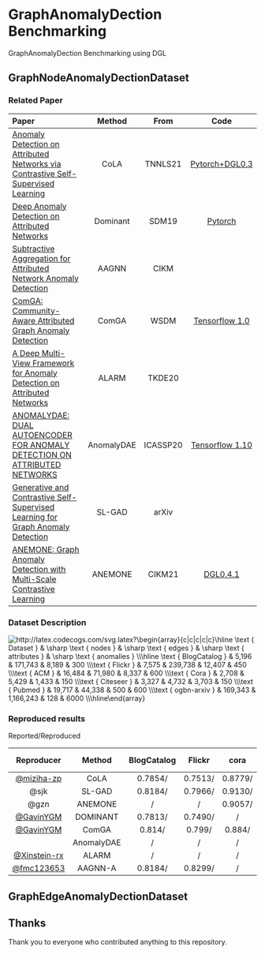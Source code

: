 # GraphAnomalyDection Benchmarking
GraphAnomalyDection Benchmarking using DGL
## GraphNodeAnomalyDectionDataset
### Related Paper
| Paper                                                                                                                                |  Method  |  From   |                                 Code                                 |
| :----------------------------------------------------------------------------------------------------------------------------------- | :------: | :-----: | :------------------------------------------------------------------: |
| [Anomaly Detection on Attributed Networks via Contrastive Self-Supervised Learning](https://arxiv.org/abs/2103.00113)                |   CoLA   | TNNLS21 |         [Pytorch+DGL0.3](https://github.com/GRAND-Lab/CoLA)          |
| [Deep Anomaly Detection on Attributed Networks](https://epubs.siam.org/doi/pdf/10.1137/1.9781611975673.67)                           | Dominant |  SDM19  | [Pytorch](https://github.com/kaize0409/GCN_AnomalyDetection_pytorch) |
| [Subtractive Aggregation for Attributed Network Anomaly Detection](https://www4.comp.polyu.edu.hk/~xiaohuang/docs/Shuang_CIKM21.pdf) |  AAGNN   |  CIKM   |                                                                      |
| [ComGA: Community-Aware Attributed Graph Anomaly Detection](https://dl.acm.org/doi/abs/10.1145/3488560.3498389) |  ComGA    |  WSDM   |   [Tensorflow 1.0 ](https://github.com/DASE4/ComGA)   |
| [A Deep Multi-View Framework for Anomaly Detection on Attributed Networks](https://ieeexplore.ieee.org/abstract/document/9162509) |  ALARM     |  TKDE20   |     |
| [ANOMALYDAE: DUAL AUTOENCODER FOR ANOMALY DETECTION ON ATTRIBUTED NETWORKS](https://arxiv.org/pdf/2002.03665.pdf) |  AnomalyDAE     |  ICASSP20   |   [Tensorflow 1.10 ](https://github.com/haoyfan/AnomalyDAE)    |
| [Generative and Contrastive Self-Supervised Learning for Graph Anomaly Detection](https://arxiv.org/pdf/2108.09896.pdf?ref=https://githubhelp.com) |  SL-GAD     |  arXiv   |     |
| [ANEMONE: Graph Anomaly Detection with Multi-Scale Contrastive Learning](https://dl.acm.org/doi/abs/10.1145/3459637.3482057) |  ANEMONE      |  CIKM21  |   [DGL0.4.1 ](https://github.com/GRAND-Lab/ANEMONE)    |

### Dataset Description
<img src="http://latex.codecogs.com/svg.latex?\begin{array}{c|c|c|c|c}\hline&space;\text&space;{&space;Dataset&space;}&space;&&space;\sharp&space;\text&space;{&space;nodes&space;}&space;&&space;\sharp&space;\text&space;{&space;edges&space;}&space;&&space;\sharp&space;\text&space;{&space;attributes&space;}&space;&&space;\sharp&space;\text&space;{&space;anomalies&space;}&space;\\\hline&space;\text&space;{&space;BlogCatalog&space;}&space;&&space;5,196&space;&&space;171,743&space;&&space;8,189&space;&&space;300&space;\\\text&space;{&space;Flickr&space;}&space;&&space;7,575&space;&&space;239,738&space;&&space;12,407&space;&&space;450&space;\\\text&space;{&space;ACM&space;}&space;&&space;16,484&space;&&space;71,980&space;&&space;8,337&space;&&space;600&space;\\\text&space;{&space;Cora&space;}&space;&&space;2,708&space;&&space;5,429&space;&&space;1,433&space;&&space;150&space;\\\text&space;{&space;Citeseer&space;}&space;&&space;3,327&space;&&space;4,732&space;&&space;3,703&space;&&space;150&space;\\\text&space;{&space;Pubmed&space;}&space;&&space;19,717&space;&&space;44,338&space;&&space;500&space;&&space;600&space;\\\text&space;{&space;ogbn-arxiv&space;}&space;&&space;169,343&space;&&space;1,166,243&space;&&space;128&space;&&space;6000&space;\\\hline\end{array}" title="http://latex.codecogs.com/svg.latex?\begin{array}{c|c|c|c|c}\hline \text { Dataset } & \sharp \text { nodes } & \sharp \text { edges } & \sharp \text { attributes } & \sharp \text { anomalies } \\\hline \text { BlogCatalog } & 5,196 & 171,743 & 8,189 & 300 \\\text { Flickr } & 7,575 & 239,738 & 12,407 & 450 \\\text { ACM } & 16,484 & 71,980 & 8,337 & 600 \\\text { Cora } & 2,708 & 5,429 & 1,433 & 150 \\\text { Citeseer } & 3,327 & 4,732 & 3,703 & 150 \\\text { Pubmed } & 19,717 & 44,338 & 500 & 600 \\\text { ogbn-arxiv } & 169,343 & 1,166,243 & 128 & 6000 \\\hline\end{array}" />

### Reproduced results 

Reported/Reproduced

|                 Reproducer                  |   Method   | BlogCatalog | Flickr  |  cora   | citeseer | pubmed  |   ACM   | ogbn-arxiv |
| :-----------------------------------------: | :--------: | :---------: | :-----: | :-----: | :------: | :-----: | :-----: | :--------: |
| [@miziha-zp](https://github.com/miziha-zp/) |    CoLA    |   0.7854/   | 0.7513/ | 0.8779/ | 0.8968/  | 0.9512/ | 0.8237/ |  0.8073/   |
|               @sjk                              |   SL-GAD   |   0.8184/   | 0.7966/ | 0.9130/ | 0.9136/  | 0.9672/ | 0.8538/ |     /      |
|               @gzn                              |  ANEMONE   |      /      |    /    | 0.9057/ | 0.9189/  | 0.9548/ |    /    |     /      |
|  [@GavinYGM](https://github.com/GavinYGM/)  |  DOMINANT  |   0.7813/   | 0.7490/ |    /    |    /     |    /    | 0.7494/ |     /      |
|  [@GavinYGM](https://github.com/GavinYGM/)  |   ComGA    |   0.814/    | 0.799/  | 0.884/  | 0.9167/  | 0.922/  | 0.8496/ |     /      |
|                                             | AnomalyDAE |      /      |    /    |    /    |    /     |    /    |    /    |     /      |
|      [@Xinstein-rx](https://github.com/Xinstein-rx)                                       |   ALARM    |      /      |    /    |    /    |    /     |    /    |    /    |     /      |
| [@fmc123653](https://github.com/fmc123653/) |  AAGNN-A   |   0.8184/   | 0.8299/ |    /    |    /     | 0.8564/ |    /    |     /      |



## GraphEdgeAnomalyDectionDataset


## Thanks
Thank you to everyone who contributed anything to this repository.
